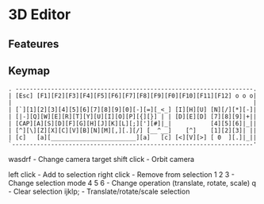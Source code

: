# 3D Editor

## Feateures

## Keymap
```
. -------------------------------------------------------------------.        
| [Esc] [F1][F2][F3][F4][F5][F6][F7][F8][F9][F0][F10][F11][F12] o o o|        
|                                                                    |        
| [`][1][2][3][4][5][6][7][8][9][0][-][=][_<_] [I][H][U] [N][/][*][-]|        
| [|-][Q][W][E][R][T][Y][U][I][O][P][{][}] | | [D][E][D] [7][8][9]|+||        
| [CAP][A][S][D][F][G][H][J][K][L][;]['][#]|_|           [4][5][6]|_||        
| [^][\][Z][X][C][V][B][N][M][,][.][/] [__^__]    [^]    [1][2][3]| ||        
| [c]   [a][________________________][a]   [c] [<][V][>] [ 0  ][.]|_||        
`--------------------------------------------------------------------' 
```
wasdrf      - Change camera target
shift click - Orbit camera

left click  - Add to selection
right click - Remove from selection
1 2 3       - Change selection mode
4 5 6       - Change operation (translate, rotate, scale)
q           - Clear selection
ijklp;      - Translate/rotate/scale selection